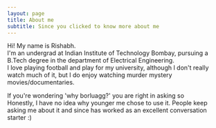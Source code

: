 ```yaml
---
layout: page
title: About me
subtitle: Since you clicked to know more about me
---
```


Hi! My name is Rishabh.                                     
I'm an undergrad at Indian Institute of Technology Bombay, pursuing a B.Tech degree in the department of Electrical Engineering.             
I love playing football and play for my university, although I don't really watch much of it, but I do enjoy watching murder mystery movies/documentaries.


If you're wondering 'why borluagg?' you are right in asking so                              
Honestly, I have no idea why younger me chose to use it. People keep asking me about it and since has worked as an excellent conversation starter :)
